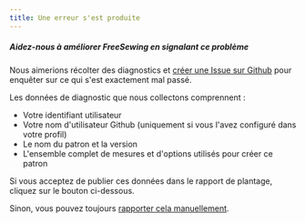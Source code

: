 ```yaml
---
title: Une erreur s'est produite
---
```


##### Aidez-nous à améliorer FreeSewing en signalant ce problème

Nous aimerions récolter des diagnostics et [créer une Issue sur Github](https://github.com/freesewing/freesewing/issues/new) pour enquêter sur ce qui s'est exactement mal passé.

Les données de diagnostic que nous collectons comprennent :

-   Votre identifiant utilisateur
-   Votre nom d'utilisateur Github (uniquement si vous l'avez configuré dans votre profil)
-   Le nom du patron et la version
-   L'ensemble complet de mesures et d'options utilisés pour créer ce patron

Si vous acceptez de publier ces données dans le rapport de plantage, cliquez sur le bouton ci-dessous.

Sinon, vous pouvez toujours [rapporter cela manuellement](https://github.com/freesewing/freesewing/issues/new).
